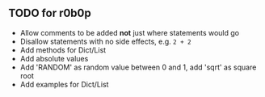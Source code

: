 ## TODO for r0b0p

- Allow comments to be added **not** just where statements would go
- Disallow statements with no side effects, e.g. `2 + 2`
- Add methods for Dict/List
- Add absolute values
- Add 'RANDOM' as random value between 0 and 1, add 'sqrt' as square root
- Add examples for Dict/List
